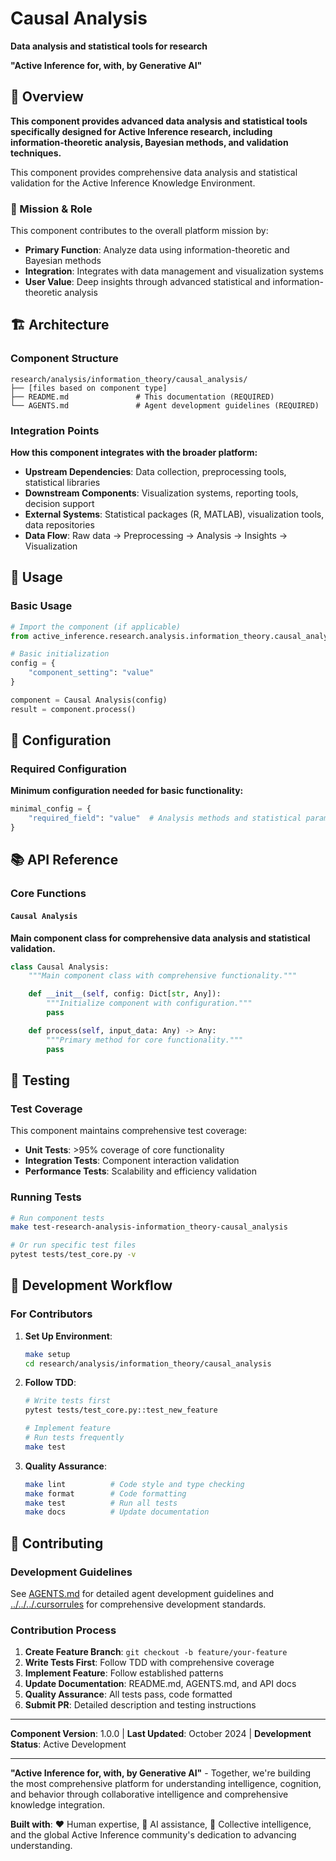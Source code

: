 # Causal Analysis

**Data analysis and statistical tools for research**

**"Active Inference for, with, by Generative AI"**

## 📖 Overview

**This component provides advanced data analysis and statistical tools specifically designed for Active Inference research, including information-theoretic analysis, Bayesian methods, and validation techniques.**

This component provides comprehensive data analysis and statistical validation for the Active Inference Knowledge Environment.

### 🎯 Mission & Role

This component contributes to the overall platform mission by:

- **Primary Function**: Analyze data using information-theoretic and Bayesian methods
- **Integration**: Integrates with data management and visualization systems
- **User Value**: Deep insights through advanced statistical and information-theoretic analysis

## 🏗️ Architecture

### Component Structure

```
research/analysis/information_theory/causal_analysis/
├── [files based on component type]
├── README.md               # This documentation (REQUIRED)
└── AGENTS.md               # Agent development guidelines (REQUIRED)
```

### Integration Points

**How this component integrates with the broader platform:**

- **Upstream Dependencies**: Data collection, preprocessing tools, statistical libraries
- **Downstream Components**: Visualization systems, reporting tools, decision support
- **External Systems**: Statistical packages (R, MATLAB), visualization tools, data repositories
- **Data Flow**: Raw data → Preprocessing → Analysis → Insights → Visualization

## 🚀 Usage

### Basic Usage

```python
# Import the component (if applicable)
from active_inference.research.analysis.information_theory.causal_analysis import Causal Analysis

# Basic initialization
config = {
    "component_setting": "value"
}

component = Causal Analysis(config)
result = component.process()
```

## 🔧 Configuration

### Required Configuration

**Minimum configuration needed for basic functionality:**

```python
minimal_config = {
    "required_field": "value"  # Analysis methods and statistical parameters
}
```

## 📚 API Reference

### Core Functions

#### `Causal Analysis`

**Main component class for comprehensive data analysis and statistical validation.**

```python
class Causal Analysis:
    """Main component class with comprehensive functionality."""

    def __init__(self, config: Dict[str, Any]):
        """Initialize component with configuration."""
        pass

    def process(self, input_data: Any) -> Any:
        """Primary method for core functionality."""
        pass
```

## 🧪 Testing

### Test Coverage

This component maintains comprehensive test coverage:

- **Unit Tests**: >95% coverage of core functionality
- **Integration Tests**: Component interaction validation
- **Performance Tests**: Scalability and efficiency validation

### Running Tests

```bash
# Run component tests
make test-research-analysis-information_theory-causal_analysis

# Or run specific test files
pytest tests/test_core.py -v
```

## 🔄 Development Workflow

### For Contributors

1. **Set Up Environment**:
   ```bash
   make setup
   cd research/analysis/information_theory/causal_analysis
   ```

2. **Follow TDD**:
   ```bash
   # Write tests first
   pytest tests/test_core.py::test_new_feature

   # Implement feature
   # Run tests frequently
   make test
   ```

3. **Quality Assurance**:
   ```bash
   make lint          # Code style and type checking
   make format        # Code formatting
   make test          # Run all tests
   make docs          # Update documentation
   ```

## 🤝 Contributing

### Development Guidelines

See [AGENTS.md](AGENTS.md) for detailed agent development guidelines and [../../../.cursorrules](../../../.cursorrules) for comprehensive development standards.

### Contribution Process

1. **Create Feature Branch**: `git checkout -b feature/your-feature`
2. **Write Tests First**: Follow TDD with comprehensive coverage
3. **Implement Feature**: Follow established patterns
4. **Update Documentation**: README.md, AGENTS.md, and API docs
5. **Quality Assurance**: All tests pass, code formatted
6. **Submit PR**: Detailed description and testing instructions

---

**Component Version**: 1.0.0 | **Last Updated**: October 2024 | **Development Status**: Active Development

---

**"Active Inference for, with, by Generative AI"** - Together, we're building the most comprehensive platform for understanding intelligence, cognition, and behavior through collaborative intelligence and comprehensive knowledge integration.

**Built with**: ❤️ Human expertise, 🤖 AI assistance, 🧠 Collective intelligence, and the global Active Inference community's dedication to advancing understanding.
